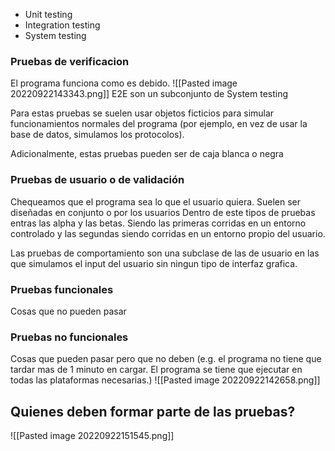 - Unit testing
- Integration testing
- System testing

### Pruebas de verificacion
El programa funciona como es debido. 
![[Pasted image 20220922143343.png]]
E2E son un subconjunto de System testing

Para estas pruebas se suelen usar objetos ficticios para simular funcionamientos normales del programa (por ejemplo, en vez de usar la base de datos, simulamos los protocolos).

Adicionalmente, estas pruebas pueden ser de caja blanca o negra

### Pruebas de usuario o de validación
Chequeamos que el programa sea lo que el usuario quiera.
Suelen ser diseñadas en conjunto o por los usuarios
Dentro de este tipos de pruebas entras las alpha y las betas. Siendo las primeras corridas en un entorno controlado y las segundas siendo corridas en un entorno propio del usuario.

Las pruebas de comportamiento son una subclase de las de usuario en las que simulamos el input del usuario sin ningun tipo de interfaz grafica.
### Pruebas funcionales
Cosas que no pueden pasar

### Pruebas  no funcionales
Cosas que pueden pasar pero que no deben (e.g. el programa no tiene que tardar mas de 1 minuto en cargar. El programa se tiene que ejecutar en todas las plataformas necesarias.)
![[Pasted image 20220922142658.png]]


## Quienes deben formar parte de las pruebas?
![[Pasted image 20220922151545.png]]